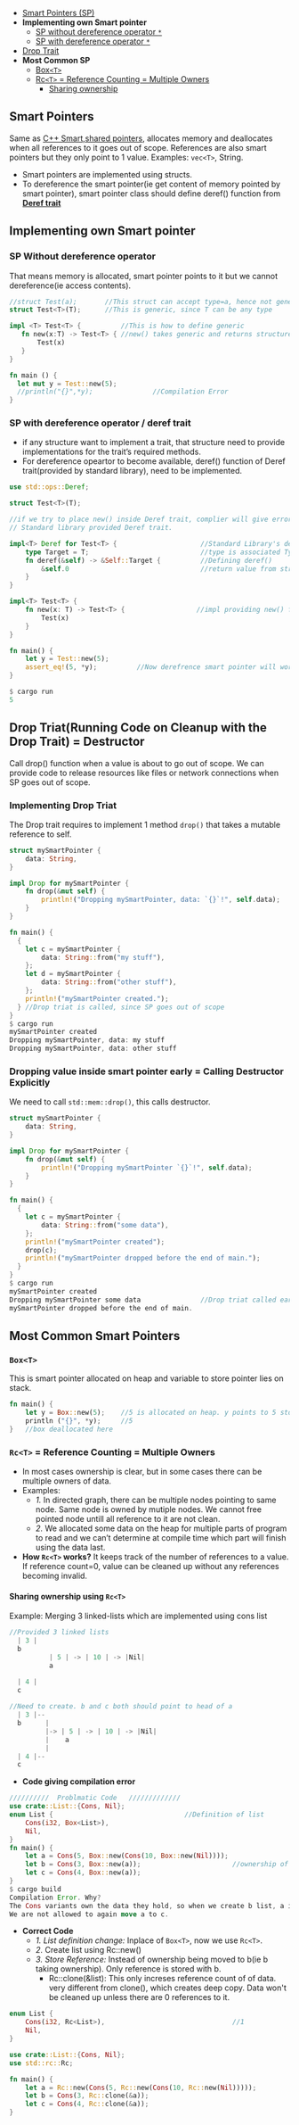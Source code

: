 - [Smart Pointers (SP)](#sp)
- **Implementing own Smart pointer**
  - [SP without dereference operator `*`](#wo)
  - [SP with dereference operator `*`](#w)
- [Drop Trait](#dr)
- **Most Common SP**
  - [Box`<T>`](#box)
  - [Rc`<T>` = Reference Counting = Multiple Owners](#rc)
    - [Sharing ownership](#so)

<a name=sp></a>
## Smart Pointers
Same as [C++ Smart,shared pointers](/Languages/Programming_Languages/c++/pointers), allocates memory and deallocates when all references to it goes out of scope. References are also smart pointers but they only point to 1 value. Examples: `vec<T>`, String.
- Smart pointers are implemented using structs.
- To dereference the smart pointer(ie get content of memory pointed by smart pointer), smart pointer class should define deref() function from **[Deref trait](#w)**

## Implementing own Smart pointer
<a name=wo></a>
### SP Without dereference operator
That means memory is allocated, smart pointer points to it but we cannot dereference(ie access contents).
```rs
//struct Test(a);       //This struct can accept type=a, hence not generic.
struct Test<T>(T);      //This is generic, since T can be any type

impl <T> Test<T> {          //This is how to define generic
   fn new(x:T) -> Test<T> { //new() takes generic and returns structure object containing x
       Test(x)
   } 
}

fn main () {
  let mut y = Test::new(5);
  //println("{}",*y);               //Compilation Error
}  
```
<a name=w></a>
### SP with dereference operator / deref trait
- if any structure want to implement a trait, that structure need to provide implementations for the trait’s required methods. 
- For dereference opeartor to become available, deref() function of Deref trait(provided by standard library), need to be implemented.
```rs
use std::ops::Deref;

struct Test<T>(T);

//if we try to place new() inside Deref trait, complier will give error since no function named new() is not declared in 
// Standard library provided Deref trait.

impl<T> Deref for Test<T> {                     //Standard Library's deref trait
    type Target = T;                            //type is associated Type to be used inside Deref trait.
    fn deref(&self) -> &Self::Target {          //Defining deref()
        &self.0                                 //return value from structure which dereference want to get
    }
}

impl<T> Test<T> {
    fn new(x: T) -> Test<T> {                  //impl providing new() function.
        Test(x)
    }
}

fn main() {
    let y = Test::new(5);
    assert_eq!(5, *y);          //Now derefrence smart pointer will work
}

$ cargo run
5
```

<a name=dr></a>
## Drop Triat(Running Code on Cleanup with the Drop Trait) = Destructor
Call drop() function when a value is about to go out of scope. We can provide code to release resources like files or network connections when SP goes out of scope.
### Implementing Drop Triat
The Drop trait requires to implement 1 method `drop()` that takes a mutable reference to self.
```rs
struct mySmartPointer {
    data: String,
}

impl Drop for mySmartPointer {
    fn drop(&mut self) {              
        println!("Dropping mySmartPointer, data: `{}`!", self.data);
    }
}

fn main() {
  {
    let c = mySmartPointer {
        data: String::from("my stuff"),
    };
    let d = mySmartPointer {
        data: String::from("other stuff"),
    };
    println!("mySmartPointer created.");
  } //Drop triat is called, since SP goes out of scope
}
$ cargo run
mySmartPointer created
Dropping mySmartPointer, data: my stuff
Dropping mySmartPointer, data: other stuff
```
### Dropping value inside smart pointer early = Calling Destructor Explicitly
We need to call `std::mem::drop()`, this calls destructor.
```rs
struct mySmartPointer {
    data: String,
}

impl Drop for mySmartPointer {
    fn drop(&mut self) {
        println!("Dropping mySmartPointer `{}`!", self.data);
    }
}

fn main() {
  {
    let c = mySmartPointer {
        data: String::from("some data"),
    };
    println!("mySmartPointer created");
    drop(c);
    println!("mySmartPointer dropped before the end of main.");
  }
}
$ cargo run
mySmartPointer created
Dropping mySmartPointer some data               //Drop triat called early without being waiting to go out of scope.
mySmartPointer dropped before the end of main.
```

## Most Common Smart Pointers
<a name=box></a>
### `Box<T>`
This is smart pointer allocated on heap and variable to store pointer lies on stack.
```rs
fn main() {
    let y = Box::new(5);    //5 is allocated on heap. y points to 5 stored on stack.
    println ("{}", *y);     //5
}   //box deallocated here
```
<a name=rc></a>
### `Rc<T>` = Reference Counting = Multiple Owners
- In most cases ownership is clear, but in some cases there can be multiple owners of data. 
- Examples:
  - _1._ In directed graph, there can be multiple nodes pointing to same node. Same node is owned by mutiple nodes. We cannot free pointed node untill all reference to it are not clean.
  - _2._ We allocated some data on the heap for multiple parts of program to read and we can’t determine at compile time which part will finish using the data last.
- **How `Rc<T>` works?** It keeps track of the number of references to a value. If reference count=0, value can be cleaned up without any references becoming invalid.

<a name=so></a>
#### Sharing ownership using `Rc<T>`
Example: Merging 3 linked-lists which are implemented using cons list
```c
//Provided 3 linked lists
  | 3 |
  b
          | 5 | -> | 10 | -> |Nil|
          a

  | 4 |
  c  
  
//Need to create. b and c both should point to head of a
  | 3 |--
  b      |
         |-> | 5 | -> | 10 | -> |Nil|
         |    a
         |
  | 4 |--
  c  
```
- **Code giving compilation error**
```rs
//////////  Problmatic Code   /////////////
use crate::List::{Cons, Nil};
enum List {                                 //Definition of list
    Cons(i32, Box<List>),
    Nil,
}
fn main() {
    let a = Cons(5, Box::new(Cons(10, Box::new(Nil))));
    let b = Cons(3, Box::new(a));                       //ownership of a is mvoed to b
    let c = Cons(4, Box::new(a));
}
$ cargo build   
Compilation Error. Why?
The Cons variants own the data they hold, so when we create b list, a is moved into b, then b owns a.
We are not allowed to again move a to c.
```
- **Correct Code**
  - _1. List definition change:_ Inplace of `Box<T>`, now we use `Rc<T>`. 
  - _2._ Create list using Rc::new()
  - _3. Store Reference:_ Instead of ownership being moved to b(ie b taking ownership). Only reference is stored with b. 
    - Rc::clone(&list): This only increses reference count of of data. very different from clone(), which creates deep copy. Data won't be cleaned up unless there are 0 references to it.
```rs
enum List {
    Cons(i32, Rc<List>),                                //1
    Nil,
}

use crate::List::{Cons, Nil};
use std::rc::Rc;

fn main() {
    let a = Rc::new(Cons(5, Rc::new(Cons(10, Rc::new(Nil)))));          //2
    let b = Cons(3, Rc::clone(&a));                                     //3. Reference=1
    let c = Cons(4, Rc::clone(&a));                                     //Reference=2
}
```
